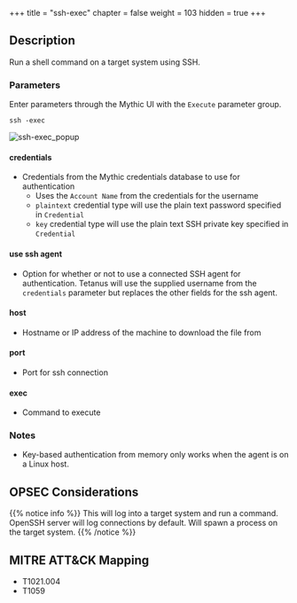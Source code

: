 +++
title = "ssh-exec"
chapter = false
weight = 103
hidden = true
+++

## Description
Run a shell command on a target system using SSH.

### Parameters
Enter parameters through the Mythic UI with the `Execute` parameter group.
```
ssh -exec
```
![ssh-exec_popup](../images/ssh-exec_popup.png)

#### credentials
 - Credentials from the Mythic credentials database to use for authentication
   * Uses the `Account Name` from the credentials for the username
   * `plaintext` credential type will use the plain text password specified in `Credential`
   * `key` credential type will use the plain text SSH private key specified in
     `Credential`

#### use ssh agent
 - Option for whether or not to use a connected SSH agent for authentication. Tetanus will use
   the supplied username from the `credentials` parameter but replaces the other fields
   for the ssh agent.

#### host
 - Hostname or IP address of the machine to download the file from

#### port
 - Port for ssh connection

#### exec
 - Command to execute

### Notes
 - Key-based authentication from memory only works when the agent is on a Linux host.

## OPSEC Considerations
{{% notice info %}}
This will log into a target system and run a command. OpenSSH server will log connections by default. Will spawn a process on the target system.
{{% /notice %}}

## MITRE ATT&CK Mapping
  - T1021.004
  - T1059
